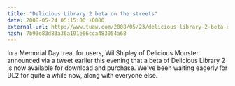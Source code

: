 ```yaml
---
title: "Delicious Library 2 beta on the streets"
date: 2008-05-24 05:15:00 +0000
external-url: http://www.tuaw.com/2008/05/23/delicious-library-2-beta-on-the-streets/
hash: 7b93e83d83a36a191e66cca483054a68
---
```


In a Memorial Day treat for users, Wil Shipley of Delicious Monster announced via a tweet earlier this evening that a beta of Delicious Library 2 is now available for download and purchase. We've been waiting eagerly for DL2 for quite a while now, along with everyone else.
